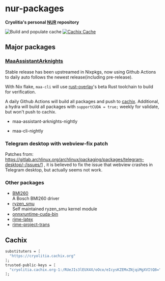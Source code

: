 # nur-packages

**Cryolitia's personal [NUR](https://github.com/nix-community/NUR) repository**

<!-- Remove this if you don't use github actions -->
![Build and populate cache](https://github.com/cryolitia/nur-packages/workflows/Build%20and%20populate%20cache/badge.svg)
[![Cachix Cache](https://img.shields.io/badge/cachix-cryolitia-blue.svg)](https://cryolitia.cachix.org)

## Major packages

### [MaaAssistantArknights](https://github.com/MaaAssistantArknights/MaaAssistantArknights/)

Stable release has been upstreamed in Nixpkgs, now using Github Actions to daily auto follows the newest release(including pre-release).

With Nix flake, `maa-cli` will use [rust-overlay](https://github.com/oxalica/rust-overlay)'s beta Rust toolchain to build for verification.

A daily Github Actions will build all packages and push to [cachix](https://cryolitia.cachix.org). Additional, a hydra will build all packages with `supportCUDA = true;` weekly for validate, but won't push to cachix.

- maa-assistant-arknights-nightly

- maa-cli-nightly

### Telegram desktop with webview-fix patch

Patches from: https://gitlab.archlinux.org/archlinux/packaging/packages/telegram-desktop/-/issues/1 , it is believed to fix the issue that webview crashes in Telegram desktop, but actually seems not work.

### Other packages

- [BMI260](https://github.com/hhd-dev/bmi260) \
  A Bosch BMI260 driver
- [ryzen_smu](https://github.com/Cryolitia/ryzen_smu) \
  Self maintained ryzen_smu kernel module
- [onnxruntime-cuda-bin](https://github.com/microsoft/onnxruntime)
- [rime-latex](https://github.com/shenlebantongying/rime_latex)
- [rime-project-trans](https://github.com/project-trans/rime-dict)

## Cachix

```nix
substituters = [
  "https://cryolitia.cachix.org"
];
trusted-public-keys = [
  "cryolitia.cachix.org-1:/RUeJIs3lEUX4X/oOco/eIcysKZEMxZNjqiMgXVItQ8="
];
```
